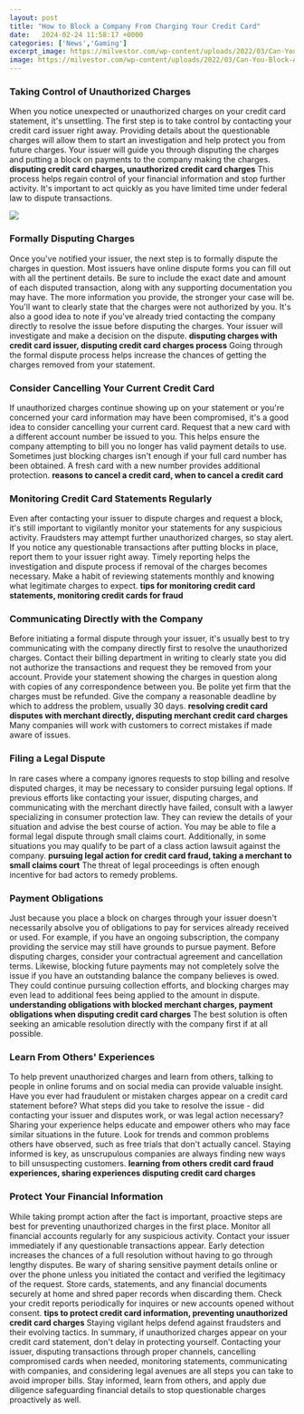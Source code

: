 ```yaml
---
layout: post
title: "How to Block a Company From Charging Your Credit Card"
date:   2024-02-24 11:58:17 +0000
categories: ['News','Gaming']
excerpt_image: https://milvestor.com/wp-content/uploads/2022/03/Can-You-Block-A-Company-From-Charging-Your-Credit-Card-2-scaled-e1646935800181.jpg
image: https://milvestor.com/wp-content/uploads/2022/03/Can-You-Block-A-Company-From-Charging-Your-Credit-Card-2-scaled-e1646935800181.jpg
---
```


### Taking Control of Unauthorized Charges
When you notice unexpected or unauthorized charges on your credit card statement, it's unsettling. The first step is to take control by contacting your credit card issuer right away. Providing details about the questionable charges will allow them to start an investigation and help protect you from future charges. 
Your issuer will guide you through disputing the charges and putting a block on payments to the company making the charges. **disputing credit card charges, unauthorized credit card charges** This process helps regain control of your financial information and stop further activity. It's important to act quickly as you have limited time under federal law to dispute transactions.

![](https://milvestor.com/wp-content/uploads/2022/03/Can-You-Block-A-Company-From-Charging-Your-Credit-Card-2-scaled-e1646935800181.jpg)
### Formally Disputing Charges
Once you've notified your issuer, the next step is to formally dispute the charges in question. Most issuers have online dispute forms you can fill out with all the pertinent details. Be sure to include the exact date and amount of each disputed transaction, along with any supporting documentation you may have. The more information you provide, the stronger your case will be. 
You'll want to clearly state that the charges were not authorized by you. It's also a good idea to note if you've already tried contacting the company directly to resolve the issue before disputing the charges. Your issuer will investigate and make a decision on the dispute. **disputing charges with credit card issuer, disputing credit card charges process** Going through the formal dispute process helps increase the chances of getting the charges removed from your statement.
### Consider Cancelling Your Current Credit Card
If unauthorized charges continue showing up on your statement or you're concerned your card information may have been compromised, it's a good idea to consider cancelling your current card. Request that a new card with a different account number be issued to you. 
This helps ensure the company attempting to bill you no longer has valid payment details to use. Sometimes just blocking charges isn't enough if your full card number has been obtained. A fresh card with a new number provides additional protection. **reasons to cancel a credit card, when to cancel a credit card**
### Monitoring Credit Card Statements Regularly 
Even after contacting your issuer to dispute charges and request a block, it's still important to vigilantly monitor your statements for any suspicious activity. Fraudsters may attempt further unauthorized charges, so stay alert. 
If you notice any questionable transactions after putting blocks in place, report them to your issuer right away. Timely reporting helps the investigation and dispute process if removal of the charges becomes necessary. Make a habit of reviewing statements monthly and knowing what legitimate charges to expect. **tips for monitoring credit card statements, monitoring credit cards for fraud**
### Communicating Directly with the Company
Before initiating a formal dispute through your issuer, it's usually best to try communicating with the company directly first to resolve the unauthorized charges. Contact their billing department in writing to clearly state you did not authorize the transactions and request they be removed from your account. 
Provide your statement showing the charges in question along with copies of any correspondence between you. Be polite yet firm that the charges must be refunded. Give the company a reasonable deadline by which to address the problem, usually 30 days. **resolving credit card disputes with merchant directly, disputing merchant credit card charges** Many companies will work with customers to correct mistakes if made aware of issues. 
### Filing a Legal Dispute
In rare cases where a company ignores requests to stop billing and resolve disputed charges, it may be necessary to consider pursuing legal options. If previous efforts like contacting your issuer, disputing charges, and communicating with the merchant directly have failed, consult with a lawyer specializing in consumer protection law.
They can review the details of your situation and advise the best course of action. You may be able to file a formal legal dispute through small claims court. Additionally, in some situations you may qualify to be part of a class action lawsuit against the company. **pursuing legal action for credit card fraud, taking a merchant to small claims court** The threat of legal proceedings is often enough incentive for bad actors to remedy problems.
### Payment Obligations 
Just because you place a block on charges through your issuer doesn't necessarily absolve you of obligations to pay for services already received or used. For example, if you have an ongoing subscription, the company providing the service may still have grounds to pursue payment. Before disputing charges, consider your contractual agreement and cancellation terms. 
Likewise, blocking future payments may not completely solve the issue if you have an outstanding balance the company believes is owed. They could continue pursuing collection efforts, and blocking charges may even lead to additional fees being applied to the amount in dispute. **understanding obligations with blocked merchant charges, payment obligations when disputing credit card charges** The best solution is often seeking an amicable resolution directly with the company first if at all possible.
### Learn From Others' Experiences
To help prevent unauthorized charges and learn from others, talking to people in online forums and on social media can provide valuable insight. Have you ever had fraudulent or mistaken charges appear on a credit card statement before? What steps did you take to resolve the issue - did contacting your issuer and disputes work, or was legal action necessary? 
Sharing your experience helps educate and empower others who may face similar situations in the future. Look for trends and common problems others have observed, such as free trials that don't actually cancel. Staying informed is key, as unscrupulous companies are always finding new ways to bill unsuspecting customers. **learning from others credit card fraud experiences, sharing experiences disputing credit card charges** 
### Protect Your Financial Information
While taking prompt action after the fact is important, proactive steps are best for preventing unauthorized charges in the first place. Monitor all financial accounts regularly for any suspicious activity. Contact your issuer immediately if any questionable transactions appear. Early detection increases the chances of a full resolution without having to go through lengthy disputes.
Be wary of sharing sensitive payment details online or over the phone unless you initiated the contact and verified the legitimacy of the request. Store cards, statements, and any financial documents securely at home and shred paper records when discarding them. Check your credit reports periodically for inquires or new accounts opened without consent. **tips to protect credit card information, preventing unauthorized credit card charges** Staying vigilant helps defend against fraudsters and their evolving tactics.
In summary, if unauthorized charges appear on your credit card statement, don't delay in protecting yourself. Contacting your issuer, disputing transactions through proper channels, cancelling compromised cards when needed, monitoring statements, communicating with companies, and considering legal avenues are all steps you can take to avoid improper bills. Stay informed, learn from others, and apply due diligence safeguarding financial details to stop questionable charges proactively as well.